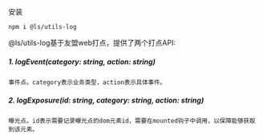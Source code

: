安装
```
npm i @ls/utils-log
```
@ls/utils-log基于友盟web打点，提供了两个打点API:
##### 1. logEvent(category: string, action: string)
	事件点。category表示业务类型，action表示具体事件。
##### 2. logExposure(id: string, category: string, action: string) 
	曝光点。id表示需要记录曝光点的dom元素id，需要在mounted钩子中调用，以保障能够获取到该元素。